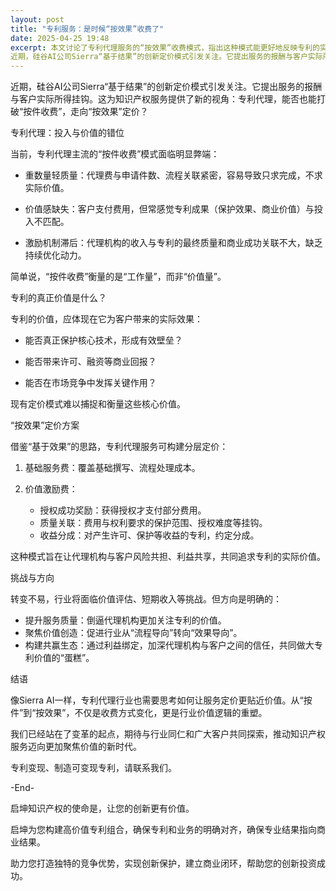 ```yaml
---
layout: post
title: "专利服务：是时候“按效果”收费了"
date: 2025-04-25 19:48
excerpt: 本文讨论了专利代理服务的“按效果”收费模式，指出这种模式能更好地反映专利的实际价值，并促进服务质量的提升，实现代理机构与客户之间的共赢。
近期，硅谷AI公司Sierra“基于结果”的创新定价模式引发关注。它提出服务的报酬与客户实际所得挂钩。这为知识产权服务提供了新的视角：专利代理，能否也能打破“按件收费”，走向“按效果”定价？
---
```

近期，硅谷AI公司Sierra“基于结果”的创新定价模式引发关注。它提出服务的报酬与客户实际所得挂钩。这为知识产权服务提供了新的视角：专利代理，能否也能打破“按件收费”，走向“按效果”定价？

专利代理：投入与价值的错位

当前，专利代理主流的“按件收费”模式面临明显弊端：

- 重数量轻质量：代理费与申请件数、流程关联紧密，容易导致只求完成，不求实际价值。

- 价值感缺失：客户支付费用，但常感觉专利成果（保护效果、商业价值）与投入不匹配。

- 激励机制滞后：代理机构的收入与专利的最终质量和商业成功关联不大，缺乏持续优化动力。

简单说，“按件收费”衡量的是“工作量”，而非“价值量”。

专利的真正价值是什么？

专利的价值，应体现在它为客户带来的实际效果：

- 能否真正保护核心技术，形成有效壁垒？

- 能否带来许可、融资等商业回报？

- 能否在市场竞争中发挥关键作用？

现有定价模式难以捕捉和衡量这些核心价值。

“按效果”定价方案

借鉴“基于效果”的思路，专利代理服务可构建分层定价：

1. 基础服务费：覆盖基础撰写、流程处理成本。

2. 价值激励费：
   - 授权成功奖励：获得授权才支付部分费用。
   - 质量关联：费用与权利要求的保护范围、授权难度等挂钩。
   - 收益分成：对产生许可、保护等收益的专利，约定分成。

这种模式旨在让代理机构与客户风险共担、利益共享，共同追求专利的实际价值。

挑战与方向

转变不易，行业将面临价值评估、短期收入等挑战。但方向是明确的：

- 提升服务质量：倒逼代理机构更加关注专利的价值。
- 聚焦价值创造：促进行业从“流程导向”转向“效果导向”。
- 构建共赢生态：通过利益绑定，加深代理机构与客户之间的信任，共同做大专利价值的“蛋糕”。

结语

像Sierra AI一样，专利代理行业也需要思考如何让服务定价更贴近价值。从“按件”到“按效果”，不仅是收费方式变化，更是行业价值逻辑的重塑。

我们已经站在了变革的起点，期待与行业同仁和广大客户共同探索，推动知识产权服务迈向更加聚焦价值的新时代。

专利变现、制造可变现专利，请联系我们。

-End-

启坤知识产权的使命是，让您的创新更有价值。

启坤为您构建高价值专利组合，确保专利和业务的明确对齐，确保专业结果指向商业结果。

助力您打造独特的竞争优势，实现创新保护，建立商业闭环，帮助您的创新投资成功。
